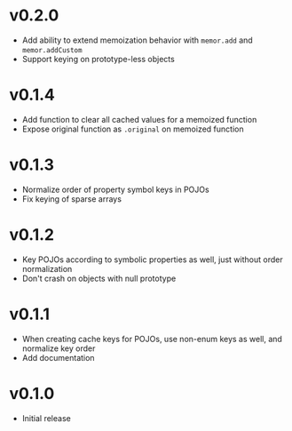 # v0.2.0

- Add ability to extend memoization behavior with `memor.add` and `memor.addCustom`
- Support keying on prototype-less objects

# v0.1.4

- Add function to clear all cached values for a memoized function
- Expose original function as `.original` on memoized function

# v0.1.3

- Normalize order of property symbol keys in POJOs
- Fix keying of sparse arrays

# v0.1.2

- Key POJOs according to symbolic properties as well, just without order normalization
- Don't crash on objects with null prototype

# v0.1.1

- When creating cache keys for POJOs, use non-enum keys as well, and normalize key order
- Add documentation

# v0.1.0

- Initial release
